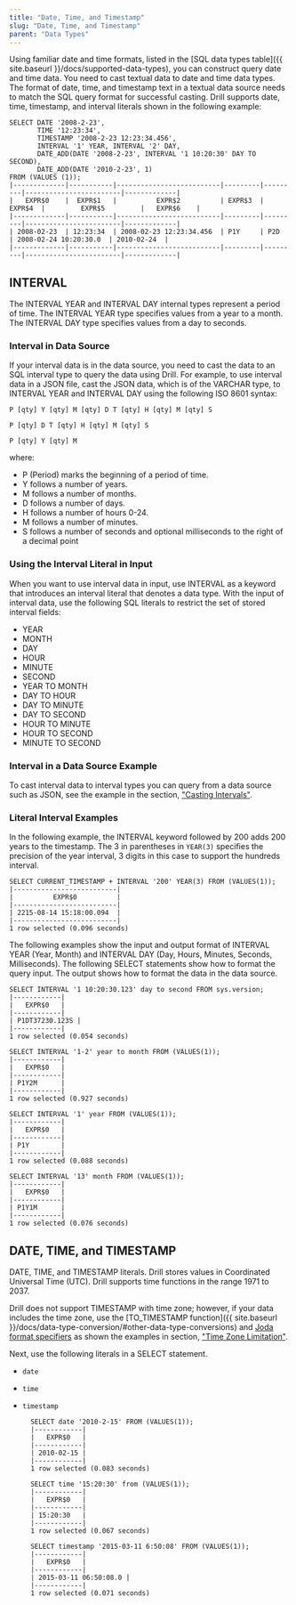 ```yaml
---
title: "Date, Time, and Timestamp"
slug: "Date, Time, and Timestamp"
parent: "Data Types"
---
```

Using familiar date and time formats, listed in the [SQL data types table]({{ site.baseurl }}/docs/supported-data-types), you can construct query date and time data. You need to cast textual data to date and time data types. The format of date, time, and timestamp text in a textual data source needs to match the SQL query format for successful casting. Drill supports date, time, timestamp, and interval literals shown in the following example:

    SELECT DATE '2008-2-23', 
           TIME '12:23:34', 
           TIMESTAMP '2008-2-23 12:23:34.456', 
           INTERVAL '1' YEAR, INTERVAL '2' DAY, 
           DATE_ADD(DATE '2008-2-23', INTERVAL '1 10:20:30' DAY TO SECOND), 
           DATE_ADD(DATE '2010-2-23', 1)
    FROM (VALUES (1));
    |-------------|-----------|--------------------------|---------|---------|------------------------|-------------|
    |   EXPR$0    |  EXPR$1   |          EXPR$2          | EXPR$3  | EXPR$4  |         EXPR$5         |   EXPR$6    |
    |-------------|-----------|--------------------------|---------|---------|------------------------|-------------|
    | 2008-02-23  | 12:23:34  | 2008-02-23 12:23:34.456  | P1Y     | P2D     | 2008-02-24 10:20:30.0  | 2010-02-24  |
    |-------------|-----------|--------------------------|---------|---------|------------------------|-------------|

## INTERVAL

The INTERVAL YEAR and INTERVAL DAY internal types represent a period of time. The INTERVAL YEAR type specifies values from a year to a month. The INTERVAL DAY type specifies values from a day to seconds.

### Interval in Data Source

If your interval data is in the data source, you need to cast the data to an SQL interval type to query the data using Drill. For example, to use interval data in a JSON file, cast the JSON data, which is of the VARCHAR type, to INTERVAL YEAR and INTERVAL DAY using the following ISO 8601 syntax:

    P [qty] Y [qty] M [qty] D T [qty] H [qty] M [qty] S

    P [qty] D T [qty] H [qty] M [qty] S

    P [qty] Y [qty] M

where:

* P (Period) marks the beginning of a period of time.
* Y follows a number of years.
* M follows a number of months.
* D follows a number of days.
* H follows a number of hours 0-24.
* M follows a number of minutes.
* S follows a number of seconds and optional milliseconds to the right of a decimal point

### Using the Interval Literal in Input

When you want to use interval data in input, use INTERVAL as a keyword that introduces an interval literal that denotes a data type. With the input of interval data, use the following SQL literals to restrict the set of stored interval fields:

* YEAR
* MONTH
* DAY
* HOUR
* MINUTE
* SECOND
* YEAR TO MONTH
* DAY TO HOUR
* DAY TO MINUTE
* DAY TO SECOND
* HOUR TO MINUTE
* HOUR TO SECOND
* MINUTE TO SECOND

### Interval in a Data Source Example

To cast interval data to interval types you can query from a data source such as JSON, see the example in the section, ["Casting Intervals"]({{site.baseurl}}/docs/data-type-conversion/#casting-intervals).

### Literal Interval Examples

In the following example, the INTERVAL keyword followed by 200 adds 200 years to the timestamp. The 3 in parentheses in `YEAR(3)` specifies the precision of the year interval, 3 digits in this case to support the hundreds interval.

    SELECT CURRENT_TIMESTAMP + INTERVAL '200' YEAR(3) FROM (VALUES(1));
    |--------------------------|
    |          EXPR$0          |
    |--------------------------|
    | 2215-08-14 15:18:00.094  |
    |--------------------------|
    1 row selected (0.096 seconds)

The following examples show the input and output format of INTERVAL YEAR (Year, Month) and INTERVAL DAY (Day, Hours, Minutes, Seconds, Milliseconds). The following SELECT statements show how to format the query input. The output shows how to format the data in the data source.

    SELECT INTERVAL '1 10:20:30.123' day to second FROM sys.version;
    |------------|
    |   EXPR$0   |
    |------------|
    | P1DT37230.123S |
    |------------|
    1 row selected (0.054 seconds)

    SELECT INTERVAL '1-2' year to month FROM (VALUES(1));
    |------------|
    |   EXPR$0   |
    |------------|
    | P1Y2M      |
    |------------|
    1 row selected (0.927 seconds)

    SELECT INTERVAL '1' year FROM (VALUES(1));
    |------------|
    |   EXPR$0   |
    |------------|
    | P1Y        |
    |------------|
    1 row selected (0.088 seconds)

    SELECT INTERVAL '13' month FROM (VALUES(1));
    |------------|
    |   EXPR$0   |
    |------------|
    | P1Y1M      |
    |------------|
    1 row selected (0.076 seconds)


## DATE, TIME, and TIMESTAMP

DATE, TIME, and TIMESTAMP literals. Drill stores values in Coordinated Universal Time (UTC). Drill supports time functions in the range 1971 to 2037.

Drill does not support TIMESTAMP with time zone; however, if your data includes the time zone, use the [TO_TIMESTAMP function]({{ site.baseurl }}/docs/data-type-conversion/#other-data-type-conversions) and [Joda format specifiers]({{site.baseurl}}/docs/data-type-conversion/#format-specifiers-for-date/time-conversions) as shown the examples in section, ["Time Zone Limitation"]({{site.baseurl}}/docs/data-type-conversion/#time-zone-limitation).

Next, use the following literals in a SELECT statement. 

* `date`
* `time`
* `timestamp`

        SELECT date '2010-2-15' FROM (VALUES(1));
        |------------|
        |   EXPR$0   |
        |------------|
        | 2010-02-15 |
        |------------|
        1 row selected (0.083 seconds)

        SELECT time '15:20:30' from (VALUES(1));
        |------------|
        |   EXPR$0   |
        |------------|
        | 15:20:30   |
        |------------|
        1 row selected (0.067 seconds)

        SELECT timestamp '2015-03-11 6:50:08' FROM (VALUES(1));
        |------------|
        |   EXPR$0   |
        |------------|
        | 2015-03-11 06:50:08.0 |
        |------------|
        1 row selected (0.071 seconds)


